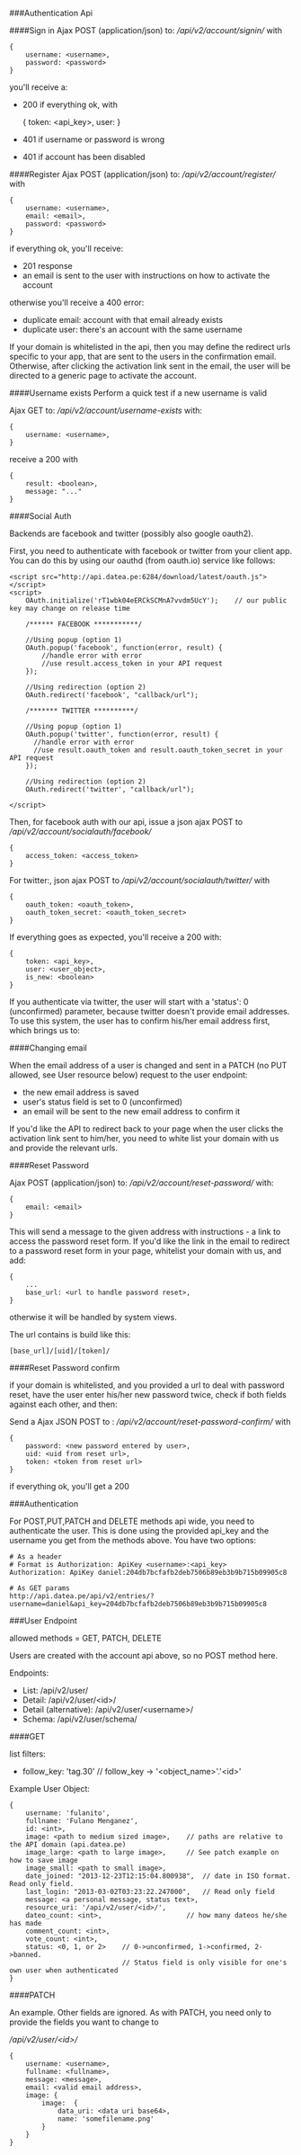 ###Authentication Api

####Sign in
Ajax POST (application/json) to: */api/v2/account/signin/*
with

	{
		username: <username>,
		password: <password>
	}

you'll receive a:
* 200 if everything ok, with

	{
		token: <api_key>,
		user: <user object>
	}

* 401 if username or password is wrong
* 401 if account has been disabled

####Register
Ajax POST (application/json) to: */api/v2/account/register/*
with

	{
		username: <username>,
		email: <email>,
		password: <password>
	}

if everything ok, you'll receive:
* 201 response
* an email is sent to the user with instructions on how to activate the account

otherwise you'll receive a 400 error:

* duplicate email: account with that email already exists
* duplicate user: there's an account with the same username


If your domain is whitelisted in the api, then you may define the redirect urls
specific to your app, that are sent to the users in the confirmation email.
Otherwise, after clicking the activation link sent in the email, the user will be directed
to a generic page to activate the account.


####Username exists
Perform a quick test if a new username is valid

Ajax GET to: */api/v2/account/username-exists*
with:

	{
		username: <username>,
	}

receive a 200 with

	{
		result: <boolean>,
		message: "..."
	}



####Social Auth

Backends are facebook and twitter (possibly also google oauth2).

First, you need to authenticate with facebook or twitter from your client app. You can
do this by using our oauthd (from oauth.io) service like follows:

	<script src="http://api.datea.pe:6284/download/latest/oauth.js"></script>
	<script>
		OAuth.initialize('rT1wbk04eERCkSCMnA7vvdm5UcY');	// our public key may change on release time

		/****** FACEBOOK ***********/

		//Using popup (option 1)
		OAuth.popup('facebook', function(error, result) {
  			//handle error with error
  			//use result.access_token in your API request
		});

		//Using redirection (option 2)
		OAuth.redirect('facebook', "callback/url");

		/******* TWITTER **********/

		//Using popup (option 1)
		OAuth.popup('twitter', function(error, result) {
		  //handle error with error
		  //use result.oauth_token and result.oauth_token_secret in your API request
		});

		//Using redirection (option 2)
		OAuth.redirect('twitter', "callback/url");

	</script>

Then, for facebook auth with our api, issue a json ajax POST to */api/v2/account/socialauth/facebook/*

	{
		access_token: <access_token>
	}

For twitter:, json ajax POST to */api/v2/account/socialauth/twitter/* with

	{
		oauth_token: <oauth_token>,
		oauth_token_secret: <oauth_token_secret>
	}


If everything goes as expected, you'll receive a 200 with:

	{
		token: <api_key>,
		user: <user_object>,
		is_new: <boolean>
	}


If you authenticate via twitter, the user will start with a 'status': 0 (unconfirmed) parameter, because twitter doesn't provide email addresses. To use this system, the user has to confirm his/her email address first, which brings us to:

####Changing email

When the email address of a user is changed and sent in a PATCH (no PUT allowed, see User resource below) request to the user endpoint:

* the new email address is saved
* user's status field is set to 0 (unconfirmed)
* an email will be sent to the new email address to confirm it

If you'd like the API to redirect back to your page when the user clicks the activation link sent to him/her, you need to white list your domain with us and provide the relevant urls.


####Reset Password

Ajax POST (application/json) to: */api/v2/account/reset-password/* with:

	{
		email: <email>
	}

This will send a message to the given address with instructions - a link to access the password reset form. If you'd like the link in the email to redirect to a password reset form in your page, whitelist your domain with us, and add:

	{
		...
		base_url: <url to handle password reset>,
	}

otherwise it will be handled by system views.

The url contains is build like this:

	[base_url]/[uid]/[token]/


####Reset Password confirm

if your domain is whitelisted, and you provided a url to deal with password reset, have the user enter his/her new password twice, check if both fields against each other, and then:

Send a Ajax JSON POST to : */api/v2/account/reset-password-confirm/* with

	{
		password: <new password entered by user>,
		uid: <uid from reset url>,
		token: <token from reset url>
	}

if everything ok, you'll get a 200


###Authentication

For POST,PUT,PATCH and DELETE methods api wide, you need to authenticate the user. This is done using the provided api_key and the username you get from the methods above. You have two options:

	# As a header
	# Format is Authorization: ApiKey <username>:<api_key>
	Authorization: ApiKey daniel:204db7bcfafb2deb7506b89eb3b9b715b09905c8

	# As GET params
	http://api.datea.pe/api/v2/entries/?username=daniel&api_key=204db7bcfafb2deb7506b89eb3b9b715b09905c8


###User Endpoint

allowed methods = GET, PATCH, DELETE

Users are created with the account api above, so no POST method here.

Endpoints:

* List: /api/v2/user/
* Detail: /api/v2/user/\<id\>/
* Detail (alternative): /api/v2/user/\<username\>/
* Schema: /api/v2/user/schema/

####GET

list filters:

* follow_key: 'tag.30'		// follow_key -> '\<object_name\>'.'\<id\>'


Example User Object:

	{
		username: 'fulanito',
		fullname: 'Fulano Menganez',
		id: <int>,
		image: <path to medium sized image>,    // paths are relative to the API domain (api.datea.pe)
		image_large: <path to large image>,		// See patch example on how to save image
		image_small: <path to small image>,
		date_joined: "2013-12-23T12:15:04.800938",  // date in ISO format. Read only field.
		last_login: "2013-03-02T03:23:22.247000",	// Read only field
		message: <a personal message, status text>,
		resource_uri: '/api/v2/user/<id>/',
		dateo_count: <int>,						// how many dateos he/she has made
		comment_count: <int>,
		vote_count: <int>,
		status: <0, 1, or 2>	// 0->unconfirmed, 1->confirmed, 2->banned.
								// Status field is only visible for one's own user when authenticated
	}

####PATCH

An example. Other fields are ignored. As with PATCH, you need only to provide the fields you want to change to

*/api/v2/user/\<id\>/*

	{
		username: <username>,
		fullname: <fullname>,
		message: <message>,
		email: <valid email address>,
		image: {
			image:	{
    			data_uri: <data uri base64>,
    			name: 'somefilename.png'
    		}
		}
	}
